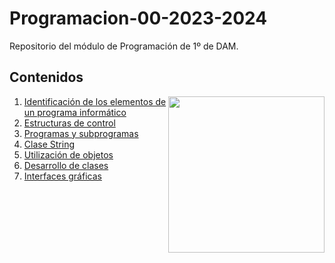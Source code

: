 # Programacion-00-2023-2024
Repositorio del módulo de Programación de 1º de DAM.
<h2>Contenidos</h2>
<picture> <img align="right" src="https://github.com/7oSkaaa/7oSkaaa/blob/main/Images/Right_Side.gif?raw=true" width = 250px></picture>
<ol>
  <li>
    <a href="https://github.com/Olmedo30/Programacion-01-2023-2024">Identificación de los elementos de un programa informático</a>
  </li>
  <li>
    <a href="https://github.com/Olmedo30/Programacion-02-2023-2024">Estructuras de control</a>
  </li>
  <li>
    <a href="https://github.com/Olmedo30/Programacion-03-2023-2024">Programas y subprogramas</a>
  </li>
  <li>
    <a href="">Clase String</a>
  </li>
  <li>
    <a href="">Utilización de objetos</a>
  </li>
  <li>
    <a href="">Desarrollo de clases</a>
  </li>
  <li>
    <a href="">Interfaces gráficas</a>
  </li>
</ol>
